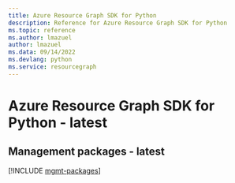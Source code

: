 ```yaml
---
title: Azure Resource Graph SDK for Python
description: Reference for Azure Resource Graph SDK for Python
ms.topic: reference
ms.author: lmazuel
author: lmazuel
ms.data: 09/14/2022
ms.devlang: python
ms.service: resourcegraph
---
```

# Azure Resource Graph SDK for Python - latest

## Management packages - latest
[!INCLUDE [mgmt-packages](resource-graph-mgmt-index.md)]